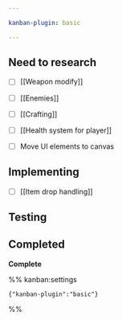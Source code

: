 ```yaml
---

kanban-plugin: basic

---
```


## Need to research

- [ ] [[Weapon modify]]
- [ ] [[Enemies]]
- [ ] [[Crafting]]
- [ ] [[Health system for player]]
- [ ] Move UI elements to canvas


## Implementing

- [ ] [[Item drop handling]]


## Testing



## Completed

**Complete**




%% kanban:settings
```
{"kanban-plugin":"basic"}
```
%%